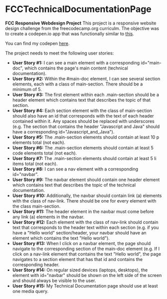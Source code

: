 # FCCTechnicalDocumentationPage
**FCC Responsive Webdesign Project**
This project is a responsive website design challenge from the freecodecamp.org curriculm. The objective was to create a codepen.io app that was functionally similar to [this](https://codepen.io/freeCodeCamp/full/NdrKKL).

   You can find my codepen [here](https://codepen.io/tylersassatelli/pen/EpWgMx).
   
The project needs to meet the following user stories:
* **User Story #1:** I can see a main element with a corresponding id="main-doc", which contains the page's main content (technical documentation).
* **User Story #2:** Within the #main-doc element, I can see several section elements, each with a class of main-section. There should be a minimum of 5.
* **User Story #3:** The first element within each .main-section should be a header element which contains text that describes the topic of that section.
* **User Story #4:** Each section element with the class of main-section should also have an id that corresponds with the text of each header contained within it. Any spaces should be replaced with underscores (e.g. The section that contains the header "Javascript and Java" should have a corresponding id="Javascript_and_Java").
* **User Story #5:** The .main-section elements should contain at least 10 p elements total (not each).
* **User Story #6:** The .main-section elements should contain at least 5 code elements total (not each).
* **User Story #7:** The .main-section elements should contain at least 5 li items total (not each).
* **User Story #8:** I can see a nav element with a corresponding id="navbar".
* **User Story #9:** The navbar element should contain one header element which contains text that describes the topic of the technical documentation.
* **User Story #10:** Additionally, the navbar should contain link (a) elements with the class of nav-link. There should be one for every element with the class main-section.
* **User Story #11:** The header element in the navbar must come before any link (a) elements in the navbar.
* **User Story #12:** Each element with the class of nav-link should contain text that corresponds to the header text within each section (e.g. if you have a "Hello world" section/header, your navbar should have an element which contains the text "Hello world").
* **User Story #13:** When I click on a navbar element, the page should navigate to the corresponding section of the main-doc element (e.g. If I click on a nav-link element that contains the text "Hello world", the page navigates to a section element that has that id and contains the corresponding header.
* **User Story #14:** On regular sized devices (laptops, desktops), the element with id="navbar" should be shown on the left side of the screen and should always be visible to the user.
* **User Story #15:** My Technical Documentation page should use at least one media query.
